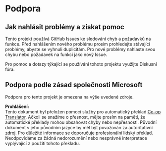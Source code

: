 <!--
CO_OP_TRANSLATOR_METADATA:
{
  "original_hash": "fdfc08baee91e402938a2b1f94fe0949",
  "translation_date": "2025-08-26T00:43:22+00:00",
  "source_file": "etc/SUPPORT.md",
  "language_code": "cs"
}
-->
# Podpora

## Jak nahlásit problémy a získat pomoc  

Tento projekt používá GitHub Issues ke sledování chyb a požadavků na funkce. Před nahlášením nového problému prosím prohledejte stávající problémy, abyste se vyhnuli duplicitám. Pro nové problémy nahlaste svou chybu nebo požadavek na funkci jako nový Issue.

Pro pomoc a dotazy týkající se používání tohoto projektu využijte Diskusní fóra.

## Podpora podle zásad společnosti Microsoft  

Podpora pro tento projekt je omezena na výše uvedené zdroje.

**Prohlášení:**  
Tento dokument byl přeložen pomocí služby pro automatický překlad [Co-op Translator](https://github.com/Azure/co-op-translator). Ačkoli se snažíme o přesnost, mějte prosím na paměti, že automatické překlady mohou obsahovat chyby nebo nepřesnosti. Původní dokument v jeho původním jazyce by měl být považován za autoritativní zdroj. Pro důležité informace se doporučuje profesionální lidský překlad. Neodpovídáme za žádná nedorozumění nebo nesprávné interpretace vyplývající z použití tohoto překladu.